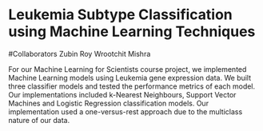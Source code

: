 # Leukemia Subtype Classification using Machine Learning Techniques

#Collaborators
  Zubin Roy
  Wrootchit Mishra

For our Machine Learning for Scientists course project, we implemented Machine Learning models using Leukemia gene expression data. We built three classifier models and tested the performance metrics of each model. 
Our implementations included k-Nearest Neighbours, Support Vector Machines and Logistic Regression classification models. Our implementation used a one-versus-rest approach due to the multiclass nature of our data.

